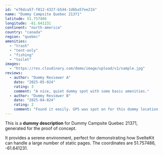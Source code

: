 ```yaml
---
id: "e76dca57-f812-4327-b5d4-1d6ba57ee21b"
name: "Dummy Campsite Quebec 21371"
latitude: 51.757486
longitude: -61.641231
continent: "north-america"
country: "canada"
region: "quebec"
amenities:
  - "trash"
  - "tent-only"
  - "fishing"
  - "toilet"
images:
  - "https://res.cloudinary.com/demo/image/upload/v1/sample.jpg"
reviews:
  - author: "Dummy Reviewer A"
    date: "2025-05-024"
    rating: 3
    comment: "A nice, quiet dummy spot with some basic amenities."
  - author: "Dummy Reviewer B"
    date: "2025-04-024"
    rating: 2
    comment: "Found it easily. GPS was spot on for this dummy location."
---
```


This is a **dummy description** for Dummy Campsite Quebec 21371, generated for the proof of concept.

It provides a serene environment, perfect for demonstrating how SvelteKit can handle a large number of static pages. The coordinates are 51.757486, -61.641231.
